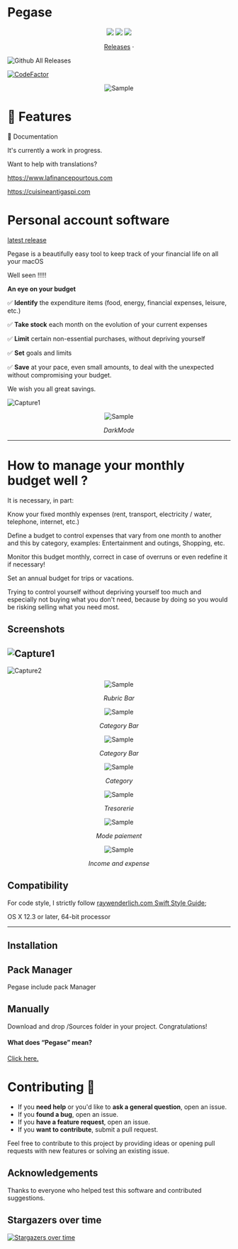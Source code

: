 


Pegase
======================
<p align="center">
<img src="https://img.shields.io/badge/Swift-5.6-orange.svg" />
<img src="https://img.shields.io/badge/License-Apache-lightgrey" />
<img src="https://img.shields.io/badge/platforms-mac-brightgreen.svg?style=flat" />

<p align="center">
<a href="https://github.com/thierryh91200/Pegase/releases">Releases</a> ·
</p>


![Github All Releases](https://img.shields.io/github/downloads/thierryH91200/pegase/total.svg)
</p>

[![CodeFactor](https://www.codefactor.io/repository/github/thierryh91200/Pegase/badge)](https://www.codefactor.io/repository/github/thierryH91200/pegase)




<p align="center">
<img src="Doc/Pegase.png" alt="Sample">
<p align="center">
<em></em>
</p>
</p>

# 🎉 Features

 📒 Documentation
 
 It's currently a work in progress.
 
 Want to help with translations?
 
 https://www.lafinancepourtous.com
 
 https://cuisineantigaspi.com
 
# Personal account software

[latest release](https://github.com/thierryh91200/Pegase/releases/latest)

Pegase is a beautifully easy tool to keep track of your financial life on all your macOS 

Well seen !!!!!

**An eye on your budget**

:white_check_mark: **Identify** the expenditure items (food, energy, financial expenses, leisure, etc.)

:white_check_mark: **Take stock** each month on the evolution of your current expenses

:white_check_mark: **Limit** certain non-essential purchases, without depriving yourself

:white_check_mark: **Set** goals and limits

:white_check_mark: **Save** at your pace, even small amounts, to deal with the unexpected without compromising your budget.


We wish you all great savings.

![Capture1](Doc/Capture1.png)

<p align="center">
<img src="Doc/Capture10.png" alt="Sample">
<p align="center">
<em>DarkMode</em> 
</p>
</p>


---
#  How to manage your monthly budget well ?


It is necessary, in part:

Know your fixed monthly expenses (rent, transport, electricity / water, telephone, internet, etc.)

Define a budget to control expenses that vary from one month to another and this by category, examples: Entertainment and outings, Shopping, etc.

Monitor this budget monthly, correct in case of overruns or even redefine it if necessary!

Set an annual budget for trips or vacations.

Trying to control yourself without depriving yourself too much and especially not buying what you don't need, because by doing so you would be risking selling what you need most.


## Screenshots


![Capture1](Doc/Capture1.png)
-----
![Capture2](Doc/Capture2.png)

<p align="center">
<img src="Doc/Capture3.png" alt="Sample">
<p align="center">
<em>Rubric Bar</em>
</p>
</p>

<p align="center">
<img src="Doc/Capture4.png" alt="Sample">
<p align="center">
<em>Category Bar</em>
</p>
</p>

<p align="center">
<img src="Doc/Capture5.png" alt="Sample">
<p align="center">
<em>Category Bar</em>
</p>
</p>

<p align="center">
<img src="Doc/Capture6.png" alt="Sample">
<p align="center">
<em>Category</em>
</p>
</p>

<p align="center">
<img src="Doc/Capture7.png" alt="Sample">
<p align="center">
<em>Tresorerie</em>
</p>
</p>

<p align="center">
<img src="Doc/Capture8.png" alt="Sample">
<p align="center">
<em>Mode paiement</em>
</p>
</p>

<p align="center">
<img src="Doc/Capture9.png" alt="Sample">
<p align="center">
<em>Income and expense</em>
</p>
</p>



## Compatibility

For code style, I strictly follow [raywenderlich.com Swift Style Guide](https://github.com/raywenderlich/swift-style-guide);


OS X 12.3 or later, 64-bit processor

---
## Installation

## Pack Manager
Pegase include pack Manager

## Manually
Download and drop /Sources folder in your project.
Congratulations!

#### What does “Pegase” mean?

[Click here.](http://letmegooglethat.com/?q=define+pegase)


# Contributing 🙌

- If you **need help** or you'd like to **ask a general question**, open an issue.
- If you **found a bug**, open an issue.
- If you **have a feature request**, open an issue.
- If you **want to contribute**, submit a pull request.


Feel free to contribute to this project by providing ideas or opening pull requests with new features or solving an existing issue.

## Acknowledgements

Thanks to everyone who helped test this software and contributed suggestions.


## Stargazers over time

[![Stargazers over time](https://starchart.cc/thierryH91200/Pegase.svg)](https://starchart.cc/thierryH91200/Pegase)

